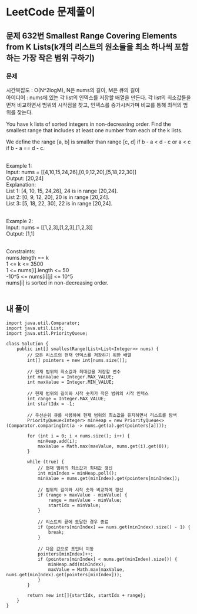 # LeetCode 문제풀이

## 문제 632번 Smallest Range Covering Elements from K Lists(k개의 리스트의 원소들을 최소 하나씩 포함하는 가장 작은 범위 구하기)

### 문제<br>
시간복잡도 : O(N^2logM), N은 nums의 길이, M은 큐의 길이<br>
아이디어 : nums에 있는 각 list의 인덱스를 저장할 배열을 만든다. 각 list의 최소값들을 먼저 비교하면서 범위의 시작점을 찾고, 인덱스를 증가시켜가며 비교를 통해 최적의 범위를 찾는다.<br>

You have k lists of sorted integers in non-decreasing order. Find the smallest range that includes at least one number from each of the k lists.

We define the range [a, b] is smaller than range [c, d] if b - a < d - c or a < c if b - a == d - c.<br><br> 

Example 1:<br>
Input: nums = [[4,10,15,24,26],[0,9,12,20],[5,18,22,30]]<br>
Output: [20,24]<br>
Explanation: <br>
List 1: [4, 10, 15, 24,26], 24 is in range [20,24].<br>
List 2: [0, 9, 12, 20], 20 is in range [20,24].<br>
List 3: [5, 18, 22, 30], 22 is in range [20,24].<br><br>

Example 2:<br>
Input: nums = [[1,2,3],[1,2,3],[1,2,3]]<br>
Output: [1,1]<br><br> 

Constraints:<br>
nums.length == k<br>
1 <= k <= 3500<br>
1 <= nums[i].length <= 50<br>
-10^5 <= nums[i][j] <= 10^5<br>
nums[i] is sorted in non-decreasing order.<br><br>
## 내 풀이
```
import java.util.Comparator;
import java.util.List;
import java.util.PriorityQueue;

class Solution {
    public int[] smallestRange(List<List<Integer>> nums) {
        // 모든 리스트의 현재 인덱스를 저장하기 위한 배열
        int[] pointers = new int[nums.size()];

        // 현재 범위의 최소값과 최대값을 저장할 변수
        int minValue = Integer.MAX_VALUE;
        int maxValue = Integer.MIN_VALUE;

        // 현재 범위의 길이와 시작 숫자가 작은 범위의 시작 인덱스
        int range = Integer.MAX_VALUE;
        int startIdx = -1;

        // 우선순위 큐를 사용하여 현재 범위의 최소값을 유지하면서 리스트를 탐색
        PriorityQueue<Integer> minHeap = new PriorityQueue<>(Comparator.comparingInt(a -> nums.get(a).get(pointers[a])));

        for (int i = 0; i < nums.size(); i++) {
            minHeap.add(i);
            maxValue = Math.max(maxValue, nums.get(i).get(0));
        }

        while (true) {
            // 현재 범위의 최소값과 최대값 갱신
            int minIndex = minHeap.poll();
            minValue = nums.get(minIndex).get(pointers[minIndex]);

            // 범위의 길이와 시작 숫자 비교하여 갱신
            if (range > maxValue - minValue) {
                range = maxValue - minValue;
                startIdx = minValue;
            }

            // 리스트의 끝에 도달한 경우 종료
            if (pointers[minIndex] == nums.get(minIndex).size() - 1) {
                break;
            }

            // 다음 값으로 포인터 이동
            pointers[minIndex]++;
            if (pointers[minIndex] < nums.get(minIndex).size()) {
                minHeap.add(minIndex);
                maxValue = Math.max(maxValue, nums.get(minIndex).get(pointers[minIndex]));
            }
        }

        return new int[]{startIdx, startIdx + range};
    }
}
```